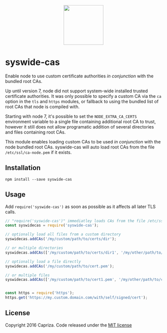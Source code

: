<div align="center"><img src="https://capriza.github.io/images/logos/logos-cert.svg" height="128" /></div>

syswide-cas
===

Enable node to use custom certificate authorities _in conjunction_ with the bundled root CAs.

Up until version 7, node did not support system-wide installed trusted certificate authorities. It was only possible to specify a custom 
CA via the `ca` option in the `tls` and `https` modules, or fallback to using the bundled list of root CAs that 
node is compiled with. 

Starting with node 7, it's possible to set the `NODE_EXTRA_CA_CERTS` environment variable to a single file containing additional root CA
to trust, however it still does not allow programatic addition of several directories and files containing root CAs.

This module enables loading custom CAs to be used _in conjunction_ with the node bundled root CAs.
syswide-cas will auto load root CAs from the file `/etc/ssl/ca-node.pem` if it exists.


## Installation

```
npm install --save syswide-cas
```

## Usage

Add `require('syswide-cas')` as soon as possible as it affects all later TLS calls. 

```javascript
// "require('syswide-cas')" immediatley loads CAs from the file /etc/ssl/ca-node.pem if it exists
const syswidecas = require('syswide-cas');

// optionally load all files from a custom directory
syswidecas.addCAs('/my/custom/path/to/certs/dir');

// or multiple directories
syswidecas.addCAs(['/my/custom/path/to/certs/dir1', '/my/other/path/to/certs/dir2']);

// optionally load a file directly
syswidecas.addCAs('/my/custom/path/to/cert.pem');

// or multiple files
syswidecas.addCAs(['/my/custom/path/to/cert1.pem', '/my/other/path/to/cert2.pem']);


const https = require('https');
https.get('https://my.custom.domain.com/with/self/signed/cert');

```

## License

Copyright 2016 Capriza. Code released under the [MIT license](LICENSE.md)

